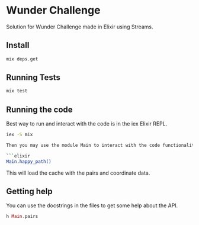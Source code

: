 # Wunder Challenge

Solution for Wunder Challenge made in Elixir using Streams.

## Install

```sh
mix deps.get
```

## Running Tests

```sh
mix test
```

## Running the code

Best way to run and interact with the code is in the iex Elixir REPL.
```sh
iex -S mix

Then you may use the module Main to interact with the code functionality.

```elixir
Main.happy_path()
```
This will load the cache with the pairs and coordinate data.

## Getting help

You can use the docstrings in the files to get some help about the API.
```elixir
h Main.pairs
```
